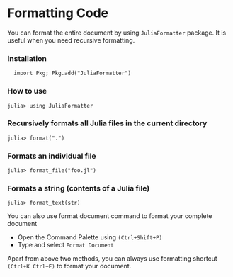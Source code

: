 # Formatting Code

You can format the entire document by using `JuliaFormatter` package. It is useful when you need recursive formatting.
### Installation
```
  import Pkg; Pkg.add("JuliaFormatter")
```
### How to use

```
julia> using JuliaFormatter
```
### Recursively formats all Julia files in the current directory
```
julia> format(".")
```

### Formats an individual file
```
julia> format_file("foo.jl")
```

### Formats a string (contents of a Julia file)
```
julia> format_text(str)
```

You can also use format document command to format your complete document
- Open the Command Palette using `(Ctrl+Shift+P)`
- Type and select `Format Document`

Apart from above two methods, you can always use formatting shortcut `(Ctrl+K Ctrl+F)` to format your document.

